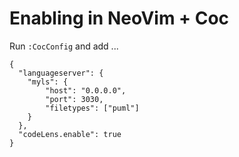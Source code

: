 
# Enabling in NeoVim + Coc

Run `:CocConfig` and add ...

```
{
  "languageserver": {
    "myls": {
        "host": "0.0.0.0",
        "port": 3030,
        "filetypes": ["puml"]
    }
  },
  "codeLens.enable": true
}
```
